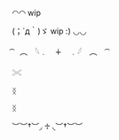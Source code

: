 ◠◠    wip

(；´д｀)ゞ   wip :)      ◡◡
<div></div>
 ͡　︵　𓆩﹒　∔　﹒𓆪　︵　 ͡

𓏵

ᛝ

ᛝ
<div></div>
︶︶†︶◞ ♱ ◟︶†︶︶
